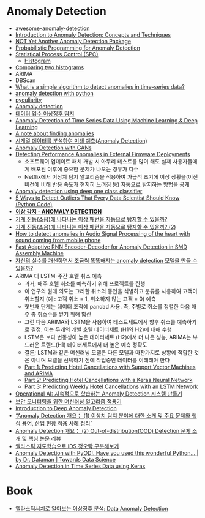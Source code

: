 Anomaly Detection
=================

* [awesome-anomaly-detection](https://github.com/hoya012/awesome-anomaly-detection)
* [Introduction to Anomaly Detection: Concepts and Techniques](https://iwringer.wordpress.com/2015/11/17/anomaly-detection-concepts-and-techniques/)
* [NOT Yet Another Anomaly Detection Package](https://www.getlytics.com/blog/post/check_out_anomalyzer)
* [Probabilistic Programming for Anomaly Detection](http://blog.fastforwardlabs.com/post/143792498983/probabilistic-programming-for-anomaly-detection)
* [Statistical Process Control (SPC)](https://www.moresteam.com/toolbox/statistical-process-control-spc.cfm)
  * [Histogram](https://www.moresteam.com/toolbox/histogram.cfm)
* [Comparing two histograms](http://stackoverflow.com/questions/6499491/comparing-two-histograms)
* ARIMA
* DBScan
* [What is a simple algorithm to detect anomalies in time-series data?](https://www.quora.com/What-is-a-simple-algorithm-to-detect-anomalies-in-time-series-data)
* [anomaly detection with python](https://speakerdeck.com/rosiebloxsom/anomaly-detection-with-python)
* [pyculiarity](https://pypi.python.org/pypi/pyculiarity/0.0.2)
* [Anomaly detection](http://www.slideshare.net/ChulKim12/anomaly-detection-63382182)
* [데이터 입수 이상징후 탐지](http://readme.skplanet.com/?p=13557)
* [Anomaly Detection of Time Series Data Using Machine Learning & Deep Learning](https://www.xenonstack.com/blog/data-science/anomaly-detection-of-time-series-data-using-machine-learning-deep-learning)
* [A note about finding anomalies](https://towardsdatascience.com/a-note-about-finding-anomalies-f9cedee38f0b)
* [시계열 데이터를 분석하여 미래 예측(Anomaly Detection)](https://www.popit.kr/%EC%8B%9C%EA%B3%84%EC%97%B4-%EB%8D%B0%EC%9D%B4%ED%84%B0%EB%A5%BC-%EB%B6%84%EC%84%9D%ED%95%98%EC%97%AC-%EB%AF%B8%EB%9E%98-%EC%98%88%EC%B8%A1-%ED%95%98%EA%B8%B0anomaly-detection/)
* [Anomaly Detection with GANs](https://www.slideshare.net/ssuser06e0c5/anomaly-detection-with-gans)
* [Detecting Performance Anomalies in External Firmware Deployments](https://medium.com/netflix-techblog/detecting-performance-anomalies-in-external-firmware-deployments-ed41b1bfcf46)
  * 소프트웨어 업데이트 패치 개발 시 아무리 테스트를 많이 해도 실제 사용자들에게 배포된 이후에 중요한 문제가 나오는 경우가 다수
  * Netflix에서 이상치 탐지 알고리즘을 적용하여 가급적 초기에 이상 상황을(이전 버전에 비해 반응 속도가 현저히 느려짐 등) 자동으로 탐지하는 방법을 공개
* [Anomaly detection using deep one class classifier](https://www.slideshare.net/ssuser06e0c5/anomaly-detection-using-deep-one-class-classifier)
* [5 Ways to Detect Outliers That Every Data Scientist Should Know (Python Code)](https://towardsdatascience.com/5-ways-to-detect-outliers-that-every-data-scientist-should-know-python-code-70a54335a623)
* [**이상 감지 - ANOMALY DETECTION**](http://intothedata.com/02.scholar_category/anomaly_detection)
* [기계 진동(소음)에 나타나는 이상 패턴을 자동으로 탐지할 수 있을까?](https://inforience.net/2019/05/07/machine_vibration/)
* [기계 진동(소음)에 나타나는 이상 패턴을 자동으로 탐지할 수 있을까? (2)](https://inforience.net/2019/06/08/machine-vibration2)
* [How to detect anomalies in Audio Signal Processing of the heart with sound coming from mobile phone](https://medium.com/@luigi.bungaro/how-to-detect-anomalies-in-audio-signal-processing-of-the-heart-with-sound-coming-from-mobile-e034e8fd709b)
* [Fast Adaptive RNN Encoder-Decoder for Anomaly Detection in SMD Assembly Machine](https://github.com/YeongHyeon/FARED_for_Anomaly_Detection)
* [자신의 실수를 개선하면서 조금씩 똑똑해지는 anomaly detection 모델을 만들 수 있을까?](https://inforience.net/2019/06/22/interactive-anomaly-detection/)
* ARIMA 대 LSTM-주간 호텔 취소 예측
  * 과거; 매주 호텔 취소를 예측하기 위해 프로젝트를 진행
  * 이 연구의 원래 의도는 그러한 취소의 동인을 식별하고 분류를 사용하여 고객이 취소할지 (예 : 고객 취소 = 1, 취소하지 않는 고객 = 0) 예측
  * 첫번째 단계는 데이터 조작에 pandad 사용. 즉, 주별로 취소를 정렬한 다음 매주 총 취소수를 얻기 위해 합산
  * 그런 다음 ARIMA와 LSTM을 사용하여 테스트세트에서 향후 취소를 예측하기로 결정. 이는 두개의 개별 호텔 데이터세트 (H1와 H2)에 대해 수행
  * LSTM은 보다 변동성이 높은 데이터세트 (H2)에서 더 나은 성능, ARIMA는 부드러운 트렌드(H1) 데이터세트에서 더 높은 예측 정확도
  * 결론; LSTM과 같은 머신러닝 모델은 다른 모델과 마찬가지로 상황에 적합한 것은 아니며 모델을 선택하기 전에 작업중인 데이터를 이해해야 한다
  * [Part 1: Predicting Hotel Cancellations with Support Vector Machines and ARIMA](https://www.michael-grogan.com/hotel-cancellations/)
  * [Part 2: Predicting Hotel Cancellations with a Keras Neural Network](https://www.michael-grogan.com/hotel-cancellations-neuralnetwork/)
  * [Part 3: Predicting Weekly Hotel Cancellations with an LSTM Network](https://www.michael-grogan.com/hotel-cancellations-lstm/)
* [Operational AI: 지속적으로 학습하는 Anomaly Detection 시스템 만들기](https://deview.kr/2019/schedule/286)
* [보안 모니터링을 위한 머신러닝 알고리즘 적용기](https://engineering.linecorp.com/ko/blog/machine-learning-for-security-monitoring/)
* [Introduction to Deep Anomaly Detection](https://kh-kim.github.io/blog/2019/12/12/Deep-Anomaly-Detection.html)
* [“Anomaly Detection 개요： (1) 이상치 탐지 분야에 대한 소개 및 주요 문제와 핵심 용어, 산업 현장 적용 사례 정리”](http://research.sualab.com/introduction/review/2020/01/30/anomaly-detection-overview-1.html)
* [Anomaly Detection 개요： (2) Out-of-distribution(OOD) Detection 문제 소개 및 핵심 논문 리뷰](http://research.sualab.com/introduction/review/2020/02/20/anomaly-detection-overview-2.html)
* [엘라스틱 지도학습으로 IDS 정오탐 구분해보기](https://www.popit.kr/%EC%97%98%EB%9D%BC%EC%8A%A4%ED%8B%B1-%EC%A7%80%EB%8F%84%ED%95%99%EC%8A%B5%EC%9C%BC%EB%A1%9C-ids-%EC%A0%95%EC%98%A4%ED%83%90-%EA%B5%AC%EB%B6%84%ED%95%B4%EB%B3%B4%EA%B8%B0/)
* [Anomaly Detection with PyOD!. Have you used this wonderful Python… | by Dr. Dataman | Towards Data Science](https://towardsdatascience.com/anomaly-detection-with-pyod-b523fc47db9)
* [Anomaly Detection in Time Series Data using Keras](https://morioh.com/p/41c762032173)

# Book
* [엘라스틱서치로 알아보는 이상징후 분석: Data Anomaly Detection](https://play.google.com/store/books/details/강명훈_엘라스틱서치로_알아보는_이상징후_분석?id=eqjDDwAAQBAJ)

